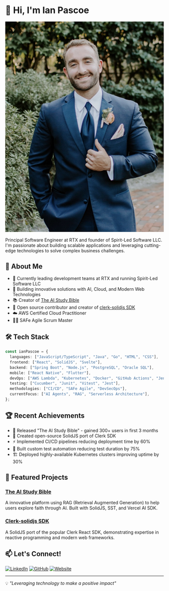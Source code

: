 # 👋 Hi, I'm Ian Pascoe

![Profile Pic|200x200](./pfp.jpeg)

Principal Software Engineer at RTX and founder of Spirit-Led Software LLC. I'm passionate about building scalable applications and leveraging cutting-edge technologies to solve complex business challenges.

## 🚀 About Me

- 💼 Currently leading development teams at RTX and running Spirit-Led Software LLC
- 🌱 Building innovative solutions with AI, Cloud, and Modern Web Technologies
- 📚 Creator of [The AI Study Bible](https://theaistudybible.com)
- 🤝 Open source contributor and creator of [clerk-solidjs SDK](https://github.com/spirit-led-software/clerk-solidjs)
- ☁️ AWS Certified Cloud Practitioner
- 🏃‍♂️ SAFe Agile Scrum Master

## 🛠️ Tech Stack

```typescript
const ianPascoe = {
  languages: ["JavaScript/TypeScript", "Java", "Go", "HTML", "CSS"],
  frontend: ["React", "SolidJS", "Svelte"],
  backend: ["Spring Boot", "Node.js", "PostgreSQL", "Oracle SQL"],
  mobile: ["React Native", "Flutter"],
  devOps: ["AWS Lambda", "Kubernetes", "Docker", "GitHub Actions", "Jenkins"],
  testing: ["Cucumber", "Junit", "Vitest", "Jest"],
  methodologies: ["CI/CD", "SAFe Agile", "DevSecOps"],
  currentFocus: ["AI Agents", "RAG", "Serverless Architecture"],
};
```

## 🏆 Recent Achievements

- 🚀 Released "The AI Study Bible" - gained 300+ users in first 3 months
- 🌟 Created open-source SolidJS port of Clerk SDK
- ⚡ Implemented CI/CD pipelines reducing deployment time by 60%
- 🎯 Built custom test automation reducing test duration by 75%
- 🏗️ Deployed highly-available Kubernetes clusters improving uptime by 30%

## 🌟 Featured Projects

### [The AI Study Bible](https://theaistudybible.com)

A innovative platform using RAG (Retrieval Augmented Generation) to help users explore faith through AI. Built with SolidJS, SST, and Vercel AI SDK.

### [Clerk-solidjs SDK](https://github.com/spirit-led-software/clerk-solidjs)

A SolidJS port of the popular Clerk React SDK, demonstrating expertise in reactive programming and modern web frameworks.

## 📫 Let's Connect!

[![LinkedIn](https://img.shields.io/badge/LinkedIn-0077B5?style=for-the-badge&logo=linkedin&logoColor=white)](https://www.linkedin.com/in/ian-pascoe)
[![GitHub](https://img.shields.io/badge/GitHub-100000?style=for-the-badge&logo=github&logoColor=white)](https://github.com/ian-pascoe)
[![Website](https://img.shields.io/badge/Website-FF7139?style=for-the-badge&logo=firefox-browser&logoColor=white)](https://spiritledsoftware.com)

---

💡 _"Leveraging technology to make a positive impact"_

